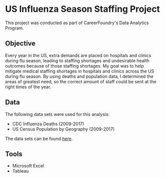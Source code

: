 # US Influenza Season Staffing Project
This project was conducted as part of CareerFoundry's Data Analytics Program.

## Objective  
Every year in the US, extra demands are placed on hospitals and clinics during flu season, leading to staffing shortages and undesirable health outcomes because of those staffing shortages. My goal was to help mitigate medical staffing shortages in hospitals and clinics across the US during flu season. By using deaths and population data, I determined the areas of greatest need, so the correct amount of staff could be sent at the right times of the year. 

## Data
The following data sets were used for this analysis:
* CDC Influenza Deaths (2009-2017)
* US Census Population by Geography (2009-2017)

The data sets can be found [here](https://drive.google.com/drive/folders/12i73ZYUaW3sQD6sHQQNkbSaaD5d93QIF?usp=sharing).

## Tools
* Microsoft Excel
* Tableau
